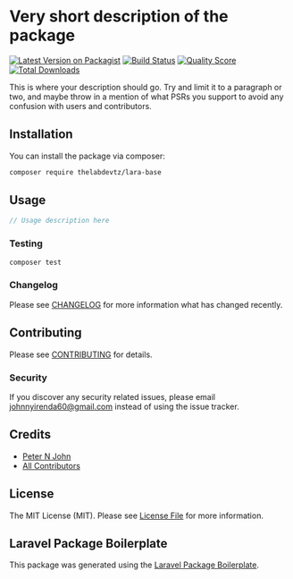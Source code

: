# Very short description of the package

[![Latest Version on Packagist](https://img.shields.io/packagist/v/thelabdevtz/lara-base.svg?style=flat-square)](https://packagist.org/packages/thelabdevtz/lara-base)
[![Build Status](https://img.shields.io/travis/thelabdevtz/lara-base/master.svg?style=flat-square)](https://travis-ci.org/thelabdevtz/lara-base)
[![Quality Score](https://img.shields.io/scrutinizer/g/thelabdevtz/lara-base.svg?style=flat-square)](https://scrutinizer-ci.com/g/thelabdevtz/lara-base)
[![Total Downloads](https://img.shields.io/packagist/dt/thelabdevtz/lara-base.svg?style=flat-square)](https://packagist.org/packages/thelabdevtz/lara-base)

This is where your description should go. Try and limit it to a paragraph or two, and maybe throw in a mention of what PSRs you support to avoid any confusion with users and contributors.

## Installation

You can install the package via composer:

```bash
composer require thelabdevtz/lara-base
```

## Usage

``` php
// Usage description here
```

### Testing

``` bash
composer test
```

### Changelog

Please see [CHANGELOG](CHANGELOG.md) for more information what has changed recently.

## Contributing

Please see [CONTRIBUTING](CONTRIBUTING.md) for details.

### Security

If you discover any security related issues, please email johnnyirenda60@gmail.com instead of using the issue tracker.

## Credits

- [Peter N John](https://github.com/thelabdevtz)
- [All Contributors](../../contributors)

## License

The MIT License (MIT). Please see [License File](LICENSE.md) for more information.

## Laravel Package Boilerplate

This package was generated using the [Laravel Package Boilerplate](https://laravelpackageboilerplate.com).